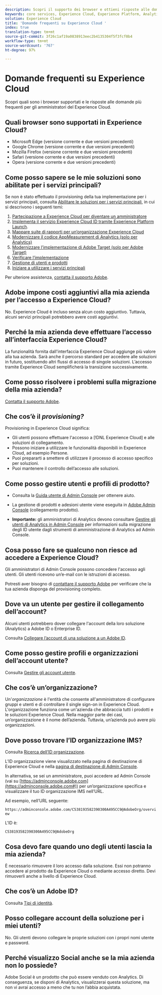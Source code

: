 ```yaml
---
description: Scopri il supporto dei browser e ottieni risposte alle domande più frequenti per gli amministratori nell'Adobe Experience Cloud.
keywords: core services, Experience Cloud, Experience Platform, Analytics, Target, user management.
solution: Experience Cloud
title: 'Domande frequenti su Experience Cloud '
index: true
translation-type: tm+mt
source-git-commit: 3f26c1af19a0838913eec2b4135304f5f3fcf0b4
workflow-type: tm+mt
source-wordcount: '767'
ht-degree: 97%

---
```



# Domande frequenti su Experience Cloud

Scopri quali sono i browser supportati e le risposte alle domande più frequenti per gli amministratori del Experience Cloud.

## Quali browser sono supportati in Experience Cloud?

* Microsoft Edge (versione corrente e due versioni precedenti)
* Google Chrome (versione corrente e due versioni precedenti)
* Mozilla Firefox (versione corrente e due versioni precedenti)
* Safari (versione corrente e due versioni precedenti)
* Opera (versione corrente e due versioni precedenti)

## Come posso sapere se le mie soluzioni sono abilitate per i servizi principali?

Se non è stato effettuato il provisioning della tua implementazione per i servizi principali, consulta [Abilitare le soluzioni per i servizi principali](../core-services/core-services.md#concept_07ED1D5C64234E77976E6D572E78FB9C), in cui si descrivono i seguenti temi:

1. [Partecipazione a Experience Cloud per diventare un amministratore](../core-services/core-services.md#section_2423F0BD3DF642658103310EE5EA6154)
1. [Implementa il servizio Experience Cloud ID tramite Experience Platform Launch](https://docs.adobe.com/content/help/it-IT/launch/using/intro/get-started/quick-start.html).
1. [Mappare suite di rapporti per un’organizzazione Experience Cloud](../core-services/core-services.md#concept_apg_zq2_rw)
1. [Modernizzare il codice AppMeasurement di Analytics (solo per Analytics)](../core-services/core-services.md#section_1798D9D0F05C47E29816AC4EEB9A0913)
1. [Modernizzare l’implementazione di Adobe Target (solo per Adobe Target)](../core-services/core-services.md#section_C2F4493C7A36406DAE2266B429A4BD24)
1. [Verificare l’implementazione](../core-services/core-services.md#section_E641782A0F4F44AF8C9C91216BE330D5)
1. [Gestione di utenti e prodotti](../core-services/core-services.md#section_B6E95F4E0E12483CB9DA99CBC0C5A4AF)
1. [Iniziare a utilizzare i servizi principali](../core-services/core-services.md#section_960C06093623462E8EA247B3E97274A1)

Per ulteriore assistenza, [contatta il supporto Adobe](https://helpx.adobe.com/it/marketing-cloud/contact-support.html).

## Adobe impone costi aggiuntivi alla mia azienda per l’accesso a Experience Cloud?

No. Experience Cloud è incluso senza alcun costo aggiuntivo. Tuttavia, alcuni servizi principali potrebbero avere costi aggiuntivi.

## Perché la mia azienda deve effettuare l’accesso all’interfaccia Experience Cloud?

La funzionalità fornita dall&#39;interfaccia Experience Cloud aggiunge più valore alla tua azienda. Sarà anche il percorso standard per accedere alle soluzioni in futuro, sostituendo altri flussi di accesso di singole soluzioni. L’accesso tramite Experience Cloud semplificherà la transizione successivamente.

## Come posso risolvere i problemi sulla migrazione della mia azienda?

[Contatta il supporto Adobe](https://helpx.adobe.com/it/marketing-cloud/contact-support.html).

## Che cos’è il _provisioning?_

Provisioning in Experience Cloud significa:

* Gli utenti possono effettuare l&#39;accesso a [!DNL Experience Cloud] e alle soluzioni di collegamento.
* Possono iniziare a utilizzare le funzionalità disponibili in Experience Cloud, ad esempio Persone.
* Puoi prepararti a smettere di utilizzare il processo di accesso specifico per soluzioni.
* Puoi mantenere il controllo dell’accesso alle soluzioni.

## Come posso gestire utenti e profili di prodotto?

* Consulta la [Guida utente di Admin Console](https://helpx.adobe.com/it/enterprise/administering/user-guide.html) per ottenere aiuto.

* La gestione di prodotti e adesioni utente viene eseguita in [Adobe Admin Console](https://adminconsole.adobe.com/enterprise) (collegamento prodotto).

* **Importante:** gli amministratori di Analytics devono consultare [Gestire gli utenti di Analytics in Admin Console](https://docs.adobe.com/content/help/it-IT/analytics/admin/user-product-management/user-management/migrate-users/c-migration-tool.html) per informazioni sulla migrazione degli ID utente dagli strumenti di amministrazione di Analytics ad Admin Console.

## Cosa posso fare se qualcuno non riesce ad accedere a Experience Cloud?

Gli amministratori di Admin Console possono concedere l&#39;accesso agli utenti. Gli utenti ricevono un’e-mail con le istruzioni di accesso.

Potresti aver bisogno di [contattare il supporto Adobe](https://helpx.adobe.com/it/marketing-cloud/contact-support.html) per verificare che la tua azienda disponga del provisioning completo.

## Dove va un utente per gestire il collegamento dell’account?

Alcuni utenti potrebbero dover collegare l&#39;account della loro soluzione (Analytics) a Adobe ID o Enterprise ID.

Consulta [Collegare l’account di una soluzione a un Adobe ID](../admin-getting-started/organizations.md#task_FD389E78640848919E247AC5E95B8369).

## Come posso gestire profili e organizzazioni dell’account utente?

Consulta [Gestire gli account utente](../admin-getting-started/organizations.md#topic_C31CB834F109465A82ED57FF0563B3F1).

## Che cos’è un’organizzazione?

Un&#39;*organizzazione* è l&#39;entità che consente all&#39;amministratore di configurare gruppi e utenti e di controllare il single sign-on in Experience Cloud. L&#39;organizzazione funziona come un&#39;azienda che abbraccia tutti i prodotti e le soluzioni Experience Cloud. Nella maggior parte dei casi, un’organizzazione è il nome dell’azienda. Tuttavia, un’azienda può avere più organizzazioni.

## Dove posso trovare l’ID organizzazione IMS?

Consulta [Ricerca dell’ID organizzazione](organizations.md).

L’ID organizzazione viene visualizzato nella pagina di destinazione di Experience Cloud e nella [pagina di destinazione di Admin Console](https://adminconsole.adobe.com).

In alternativa, se sei un amministratore, puoi accedere ad Admin Console (vai su [https://adminconsole.adobe.com](https://adminconsole.adobe.com#)) per un’organizzazione specifica e visualizzare il tuo lD organizzazione IMS nell’URL.

Ad esempio, nell’URL seguente:

`https://adminconsole.adobe.com/C538193582390300A495CC9@AdobeOrg/overview`

L&#39;ID è:

`C538193582390300A495CC9@AdobeOrg`

## Cosa devo fare quando uno degli utenti lascia la mia azienda?

È necessario rimuovere il loro accesso dalla soluzione. Essi non potranno accedere al prodotto da Experience Cloud o mediante accesso diretto. Devi rimuoverli anche a livello di Experience Cloud.

## Che cos’è un Adobe ID?

Consulta [Tipi di identità](https://helpx.adobe.com/it/enterprise/help/identity.html).

## Posso collegare account della soluzione per i miei utenti?

No. Gli utenti devono collegare le proprie soluzioni con i propri nomi utente e password.

## Perché visualizzo Social anche se la mia azienda non lo possiede?

Adobe Social è un prodotto che può essere venduto con Analytics. Di conseguenza, se disponi di Analytics, visualizzerai questa soluzione, ma non vi avrai accesso a meno che tu non l’abbia acquistata.
